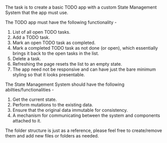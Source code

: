 The task is to create a basic TODO app with a custom State Management System that the app must use.

The TODO app must have the following functionality - 

1.  List of all open TODO tasks.
2.  Add a TODO task.
3.  Mark an open TODO task as completed.
4.  Mark a completed TODO task as not done (or open), which essentially brings it back to the open tasks in the list.
5.  Delete a task.
6.  Refreshing the page resets the list to an empty state.
7.  The app need not be responsive and can have just the bare minimum styling so that it looks presentable.

The State Management System should have the following abilties/functionalities - 

1.  Get the current state.
2.  Perform mutations to the existing data.
3.  Ensure that the original data immutable for consistency.
4.  A mechanism for communicating between the system and components attached to it.

The folder structure is just as a reference, please feel free to create/remove them and add new files or folders as needed.
